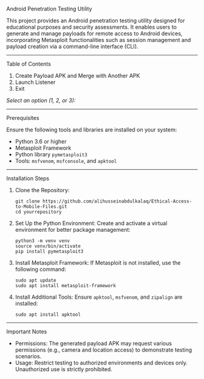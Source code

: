 Android Penetration Testing Utility

This project provides an Android penetration testing utility designed for educational purposes and security assessments. It enables users to generate and manage payloads for remote access to Android devices, incorporating Metasploit functionalities such as session management and payload creation via a command-line interface (CLI).

---

Table of Contents

1. Create Payload APK and Merge with Another APK  
2. Launch Listener  
3. Exit  

*Select an option (1, 2, or 3):*

---

Prerequisites

Ensure the following tools and libraries are installed on your system:

- Python 3.6 or higher  
- Metasploit Framework  
- Python library `pymetasploit3`  
- Tools: `msfvenom`, `msfconsole`, and `apktool`

---

Installation Steps

1. Clone the Repository:
   ```
   git clone https://github.com/alihusseinabdulkalaq/Ethical-Access-to-Mobile-Files.git
   cd yourrepository
   ```

2. Set Up the Python Environment:
   Create and activate a virtual environment for better package management:
   ```
   python3 -m venv venv
   source venv/bin/activate
   pip install pymetasploit3
   ```

3. Install Metasploit Framework:
   If Metasploit is not installed, use the following command:
   ```
   sudo apt update
   sudo apt install metasploit-framework
   ```

4. Install Additional Tools:
   Ensure `apktool`, `msfvenom`, and `zipalign` are installed:
   ```
   sudo apt install apktool
   ```

---

Important Notes

- Permissions: The generated payload APK may request various permissions (e.g., camera and location access) to demonstrate testing scenarios.  
- Usage: Restrict testing to authorized environments and devices only. Unauthorized use is strictly prohibited.  
